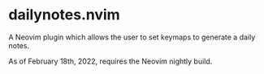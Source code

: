 # dailynotes.nvim

A Neovim plugin which allows the user to set keymaps to generate a daily notes.

As of February 18th, 2022, requires the Neovim nightly build.
